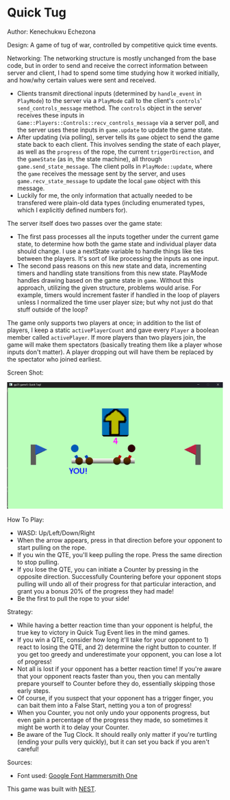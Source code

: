 # Quick Tug

Author: Kenechukwu Echezona

Design: A game of tug of war, controlled by competitive quick time events.

Networking: The networking structure is mostly unchanged from the base code, but in order to send and receive the correct information between server and client, I had to spend some time studying how it worked initially, and how/why certain values were sent and received.
- Clients transmit directional inputs (determined by `handle_event` in `PlayMode`) to the server via a `PlayMode` call to the client's `controls`' `send_controls_message` method. The `controls` object in the server receives these inputs in `Game::Players::Controls::recv_controls_message` via a server poll, and the server uses these inputs in `game.update` to update the game state.
- After updating (via polling), server tells its `game` object to send the game state back to each client. This involves sending the state of each player, as well as the `progress` of the rope, the current `triggerDirection`, and the `gameState` (as in, the state machine), all through `game.send_state_message`. The client polls in `PlayMode::update`, where the `game` receives the message sent by the server, and uses `game.recv_state_message` to update the local `game` object with this message.
- Luckily for me, the only information that actually needed to be transfered were plain-old data types (including enumerated types, which I explicitly defined numbers for).

The server itself does two passes over the game state:
- The first pass processes all the inputs together under the current game state, to determine how both the game state and individual player data should change. I use a nextState variable to handle things like ties between the players. It's sort of like processing the inputs as one input.
- The second pass reasons on this new state and data, incrementing timers and handling state transitions from this new state.
PlayMode handles drawing based on the game state in `game`.
Without this approach, utilizing the given structure, problems would arise. For example, timers would increment faster if handled in the loop of players unless I normalized the time user player size; but why not just do that stuff outside of the loop?

The game only supports two players at once; in addition to the list of players, I keep a static `activePlayerCount` and gave every `Player` a boolean member called `activePlayer`. If more players than two players join, the game will make them spectators (basically treating them like a player whose inputs don't matter). A player dropping out will have them be replaced by the spectator who joined earliest.

Screen Shot:

![Screen Shot](screenshot.png)

How To Play:
- WASD: Up/Left/Down/Right
- When the arrow appears, press in that direction before your opponent to start pulling on the rope.
- If you win the QTE, you'll keep pulling the rope. Press the same direction to stop pulling.
- If you lose the QTE, you can initiate a Counter by pressing in the opposite direction. Successfully Countering before your opponent stops pulling will undo all of their progress for that particular interaction, and grant you a bonus 20% of the progress they had made!
- Be the first to pull the rope to your side!

Strategy:
- While having a better reaction time than your opponent is helpful, the true key to victory in Quick Tug Event lies in the mind games.
- If you win a QTE, consider how long it'll take for your opponent to 1) react to losing the QTE, and 2) determine the right button to counter. If you get too greedy and underestimate your opponent, you can lose a lot of progress!
- Not all is lost if your opponent has a better reaction time! If you're aware that your opponent reacts faster than you, then you can mentally prepare yourself to Counter before they do, essentially skipping those early steps.
- Of course, if you suspect that your opponent has a trigger finger, you can bait them into a False Start, netting you a ton of progress!
- When you Counter, you not only undo your opponents progress, but even gain a percentage of the progress they made, so sometimes it might be worth it to delay your Counter.
- Be aware of the Tug Clock. It should really only matter if you're turtling (ending your pulls very quickly), but it can set you back if you aren't careful!

Sources:
- Font used: [Google Font Hammersmith One](https://fonts.google.com/specimen/Hammersmith+One?preview.text=Select%20a%20cone%20type!&query=nic)

This game was built with [NEST](NEST.md).

